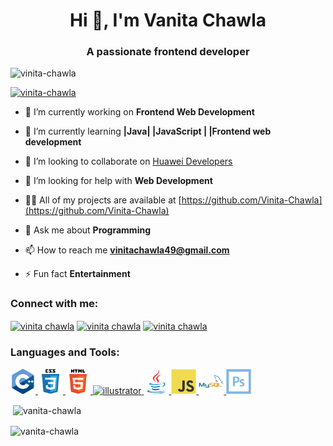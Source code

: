 <h1 align="center">Hi 👋, I'm Vanita Chawla</h1>
<h3 align="center">A passionate frontend developer</h3>

<p align="left"> <img src="https://komarev.com/ghpvc/?username=vinita-chawla&label=Profile%20views&color=0e75b6&style=flat" alt="vinita-chawla" /> </p>

<p align="left"> <a href="https://github.com/ryo-ma/github-profile-trophy"><img src="https://github-profile-trophy.vercel.app/?username=vinita-chawla" alt="vinita-chawla" /></a> </p>

- 🔭 I’m currently working on **Frontend Web Development**

- 🌱 I’m currently learning **|Java| |JavaScript | |Frontend web development**

- 👯 I’m looking to collaborate on [Huawei Developers](https://developer.huawei.com/consumer/en/)

- 🤝 I’m looking for help with **Web Development**

- 👨‍💻 All of my projects are available at [https://github.com/Vinita-Chawla](https://github.com/Vinita-Chawla)

- 💬 Ask me about **Programming**

- 📫 How to reach me **vinitachawla49@gmail.com**

- ⚡ Fun fact **Entertainment**

<h3 align="left">Connect with me:</h3>
<p align="left">
<a href="https://linkedin.com/in/vinita chawla" target="blank"><img align="center" src="https://raw.githubusercontent.com/rahuldkjain/github-profile-readme-generator/master/src/images/icons/Social/linked-in-alt.svg" alt="vinita chawla" height="30" width="40" /></a>
<a href="https://fb.com/vinita chawla" target="blank"><img align="center" src="https://raw.githubusercontent.com/rahuldkjain/github-profile-readme-generator/master/src/images/icons/Social/facebook.svg" alt="vinita chawla" height="30" width="40" /></a>
<a href="https://instagram.com/vinita chawla" target="blank"><img align="center" src="https://raw.githubusercontent.com/rahuldkjain/github-profile-readme-generator/master/src/images/icons/Social/instagram.svg" alt="vinita chawla" height="30" width="40" /></a>
</p>

<h3 align="left">Languages and Tools:</h3>
<p align="left"> <a href="https://www.w3schools.com/cpp/" target="_blank" rel="noreferrer"> <img src="https://raw.githubusercontent.com/devicons/devicon/master/icons/cplusplus/cplusplus-original.svg" alt="cplusplus" width="40" height="40"/> </a> <a href="https://www.w3schools.com/css/" target="_blank" rel="noreferrer"> <img src="https://raw.githubusercontent.com/devicons/devicon/master/icons/css3/css3-original-wordmark.svg" alt="css3" width="40" height="40"/> </a> <a href="https://www.w3.org/html/" target="_blank" rel="noreferrer"> <img src="https://raw.githubusercontent.com/devicons/devicon/master/icons/html5/html5-original-wordmark.svg" alt="html5" width="40" height="40"/> </a> <a href="https://www.adobe.com/in/products/illustrator.html" target="_blank" rel="noreferrer"> <img src="https://www.vectorlogo.zone/logos/adobe_illustrator/adobe_illustrator-icon.svg" alt="illustrator" width="40" height="40"/> </a> <a href="https://www.java.com" target="_blank" rel="noreferrer"> <img src="https://raw.githubusercontent.com/devicons/devicon/master/icons/java/java-original.svg" alt="java" width="40" height="40"/> </a> <a href="https://developer.mozilla.org/en-US/docs/Web/JavaScript" target="_blank" rel="noreferrer"> <img src="https://raw.githubusercontent.com/devicons/devicon/master/icons/javascript/javascript-original.svg" alt="javascript" width="40" height="40"/> </a> <a href="https://www.mysql.com/" target="_blank" rel="noreferrer"> <img src="https://raw.githubusercontent.com/devicons/devicon/master/icons/mysql/mysql-original-wordmark.svg" alt="mysql" width="40" height="40"/> </a> <a href="https://www.photoshop.com/en" target="_blank" rel="noreferrer"> <img src="https://raw.githubusercontent.com/devicons/devicon/master/icons/photoshop/photoshop-line.svg" alt="photoshop" width="40" height="40"/> </a> </p>

<!-- <p><img align="left" src="https://github-readme-stats.vercel.app/api/top-langs?username=vinita-chawla&show_icons=true&locale=en&layout=compact" alt="vanita-chawla" /></p> -->

<p>&nbsp;<img align="center" src="https://github-readme-stats.vercel.app/api?username=vinita-chawla&show_icons=true&locale=en" alt="vanita-chawla" /></p>

<p><img align="center" src="https://github-readme-streak-stats.herokuapp.com/?user=vinita-chawla&" alt="vanita-chawla" /></p>

